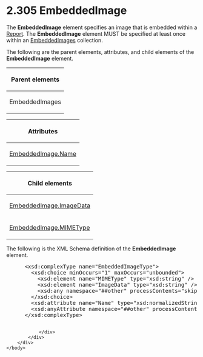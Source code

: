 <html dir="LTR" xmlns:mshelp="http://msdn.microsoft.com/mshelp" xmlns:ddue="http://ddue.schemas.microsoft.com/authoring/2003/5" xmlns:xlink="http://www.w3.org/1999/xlink" xmlns:tool="http://www.microsoft.com/tooltip">
    <head>
        <meta http-equiv="Content-Type" content="text/html; CHARSET=utf-8"></meta>
        <meta name="save" content="history"></meta>
        <title>2.305 EmbeddedImage</title>
        <xml>
            <mshelp:toctitle title="2.305 EmbeddedImage"></mshelp:toctitle>
            <mshelp:rltitle title="[MS-RDL]: EmbeddedImage"></mshelp:rltitle>
            <mshelp:keyword index="A" term="6cdb345a-b502-4eee-84fd-de5ccf2a40e7"></mshelp:keyword>
            <mshelp:attr name="DCSext.ContentType" value="open specification"></mshelp:attr>
            <mshelp:attr name="AssetID" value="6cdb345a-b502-4eee-84fd-de5ccf2a40e7"></mshelp:attr>
            <mshelp:attr name="TopicType" value="kbRef"></mshelp:attr>
            <mshelp:attr name="DCSext.Title" value="[MS-RDL]: EmbeddedImage" />
        </xml>
    </head>
    <body>
        <div id="header">
            <h1 class="heading">2.305 EmbeddedImage</h1>
        </div>
        <div id="mainSection">
            <div id="mainBody">
                <div id="allHistory" class="saveHistory"></div>
                <div id="sectionSection0" class="section" name="collapseableSection">
                    

<p>The <b>EmbeddedImage</b> element specifies an image that is
embedded within a <a href="6bbaafec-020b-406c-b4e7-5e4318b616cb.html">Report</a>.
The <b>EmbeddedImage</b> element MUST be specified at least once within an <a href="d3bd24c7-cf82-4f98-bf94-a6716af81492.html">EmbeddedImages</a> collection.</p>

<p>The following are the parent elements, attributes, and child
elements of the <b>EmbeddedImage</b> element.</p>

<table>
 <thead>
  <tr>
   <th>
   <p>Parent elements</p>
   </th>
  </tr>
 </thead>
 <tr>
  <td>
  <p>EmbeddedImages</p>
  </td>
 </tr>
</table>

<p> </p>

<table>
 <thead>
  <tr>
   <th>
   <p>Attributes</p>
   </th>
  </tr>
 </thead>
 <tr>
  <td>
  <p><a href="29fb5117-7c56-40df-a83c-0c6a09cc6947.html">EmbeddedImage.Name</a></p>
  </td>
 </tr>
</table>

<p> </p>

<table>
 <thead>
  <tr>
   <th>
   <p>Child elements</p>
   </th>
  </tr>
 </thead>
 <tr>
  <td>
  <p><a href="39f1bb55-eee9-4eb8-870d-e8b83487b6f4.html">EmbeddedImage.ImageData</a></p>
  </td>
 </tr>
 <tr>
  <td>
  <p><a href="83a812fd-0959-410e-ba65-7929435ca6d7.html">EmbeddedImage.MIMEType</a></p>
  </td>
 </tr>
</table>

<p>The following is the XML Schema definition of the <b>EmbeddedImage</b>
element.</p>

<dl>
<dd>
<div><pre> &lt;xsd:complexType name=&quot;EmbeddedImageType&quot;&gt;
   &lt;xsd:choice minOccurs=&quot;1&quot; maxOccurs=&quot;unbounded&quot;&gt;
     &lt;xsd:element name=&quot;MIMEType&quot; type=&quot;xsd:string&quot; /&gt;
     &lt;xsd:element name=&quot;ImageData&quot; type=&quot;xsd:string&quot; /&gt;
     &lt;xsd:any namespace=&quot;##other&quot; processContents=&quot;skip&quot; /&gt;
   &lt;/xsd:choice&gt;
   &lt;xsd:attribute name=&quot;Name&quot; type=&quot;xsd:normalizedString&quot; use=&quot;required&quot; /&gt;
   &lt;xsd:anyAttribute namespace=&quot;##other&quot; processContents=&quot;skip&quot; /&gt;
 &lt;/xsd:complexType&gt;
  
</pre></div>
</dd></dl>


                </div>
            </div>
        </div>
    </body>
</html>